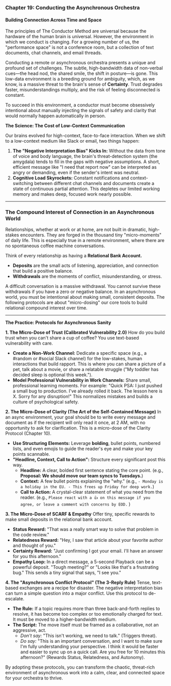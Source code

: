 ### **Chapter 19: Conducting the Asynchronous Orchestra**
#### Building Connection Across Time and Space

The principles of The Conductor Method are universal because the hardware of the human brain is universal. However, the environment in which we conduct is changing. For a growing number of us, the "performance space" is not a conference room, but a collection of text documents, chat channels, and email threads.

Conducting a remote or asynchronous orchestra presents a unique and profound set of challenges. The subtle, high-bandwidth data of non-verbal cues—the head nod, the shared smile, the shift in posture—is gone. This low-data environment is a breeding ground for ambiguity, which, as we know, is a massive threat to the brain's sense of **Certainty**. Trust degrades faster, misunderstandings multiply, and the risk of feeling disconnected is constant.

To succeed in this environment, a conductor must become obsessively intentional about manually injecting the signals of safety and clarity that would normally happen automatically in person.

**The Science: The Cost of Low-Context Communication**

Our brains evolved for high-context, face-to-face interaction. When we shift to a low-context medium like Slack or email, two things happen:

1.  **The "Negative Interpretation Bias" Kicks In:** Without the data from tone of voice and body language, the brain's threat-detection system (the amygdala) tends to fill in the gaps with negative assumptions. A short, efficient message like "I need that report now" can be interpreted as angry or demanding, even if the sender's intent was neutral.
2.  **Cognitive Load Skyrockets:** Constant notifications and context-switching between different chat channels and documents create a state of continuous partial attention. This depletes our limited working memory and makes deep, focused work nearly possible.

---
### **The Compound Interest of Connection in an Asynchronous World**

Relationships, whether at work or at home, are not built in dramatic, high-stakes encounters. They are forged in the thousand tiny "micro-moments" of daily life. This is especially true in a remote environment, where there are no spontaneous coffee machine conversations.

Think of every relationship as having a **Relational Bank Account.**
*   **Deposits** are the small acts of listening, appreciation, and connection that build a positive balance.
*   **Withdrawals** are the moments of conflict, misunderstanding, or stress.

A difficult conversation is a massive withdrawal. You cannot survive these withdrawals if you have a zero or negative balance. In an asynchronous world, you must be intentional about making small, consistent deposits. The following protocols are about "micro-dosing" our core tools to build relational compound interest over time.

---

**The Practice: Protocols for Asynchronous Sanity**

**1. The Micro-Dose of Trust (Calibrated Vulnerability 2.0)**
How do you build trust when you can't share a cup of coffee? You use text-based vulnerability with care.
*   **Create a Non-Work Channel:** Dedicate a specific space (e.g., a #random or #social Slack channel) for the low-stakes, human interactions that build rapport. This is where you can share a picture of a pet, talk about a movie, or share a relatable struggle ("My toddler has decided sleep is optional this week.").
*   **Model Professional Vulnerability in Work Channels:** Share small, professional learning moments. For example: "Quick PSA: I just pushed a small bug to production. I've already rolled it back. The lesson here is X. Sorry for any disruption!" This normalizes mistakes and builds a culture of psychological safety.

**2. The Micro-Dose of Clarity (The Art of the Self-Contained Message)**
In an async environment, your goal should be to write every message and document as if the recipient will only read it once, at 2 AM, with no opportunity to ask for clarification. This is a micro-dose of the Clarity Protocol (Chapter 10).
*   **Use Structuring Elements:** Leverage **bolding**, bullet points, numbered lists, and even emojis to guide the reader's eye and make your key points scannable.
*   **"Headline, Context, Call to Action":** Structure every significant post this way.
    *   **Headline:** A clear, bolded first sentence stating the core point. (e.g., **Proposal: We should move our team syncs to Tuesdays.**)
    *   **Context:** A few bullet points explaining the "why." (e.g., `- Monday is a holiday in the EU. - This frees up Friday for deep work.`)
    *   **Call to Action:** A crystal-clear statement of what you need from the reader. (e.g., `Please react with a 👍 on this message if you agree, or leave a comment with concerns by EOD.` )

**3. The Micro-Dose of SCARF & Empathy**
Offer tiny, specific rewards to make small deposits in the relational bank account.
*   **Status Reward:** "That was a really smart way to solve that problem in the code review."
*   **Relatedness Reward:** "Hey, I saw that article about your favorite author and thought of you."
*   **Certainty Reward:** "Just confirming I got your email. I'll have an answer for you this afternoon."
*   **Empathy Loop:** In a direct message, a 5-second Playback can be a powerful deposit. "Tough meeting?" or "Looks like that's a frustrating bug." This sends a tiny signal that says, "I see you."

**4. The "Asynchronous Conflict Protocol" (The 3-Reply Rule)**
Tense, text-based exchanges are a recipe for disaster. The negative interpretation bias can turn a simple question into a major conflict. Use this protocol to de-escalate.
*   **The Rule:** If a topic requires more than three back-and-forth replies to resolve, it has become too complex or too emotionally charged for text. It must be moved to a higher-bandwidth medium.
*   **The Script:** The move itself must be framed as a collaborative, not an aggressive, act.
    *   *Don't say:* "This isn't working, we need to talk." (Triggers threat).
    *   *Do say:* "This is an important conversation, and I want to make sure I'm fully understanding your perspective. I think it would be faster and easier to sync up on a quick call. Are you free for 10 minutes this afternoon?" (Rewards Status, Relatedness, and Autonomy).

By adopting these protocols, you can transform the chaotic, threat-rich environment of asynchronous work into a calm, clear, and connected space for your orchestra to thrive.
      